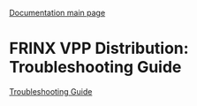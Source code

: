 [Documentation main page](https://frinxio.github.io/Frinx-docs/)
# FRINX VPP Distribution: Troubleshooting Guide

[Troubleshooting Guide](Troubleshooting_Guide/troubleshooting-guide.md)  

